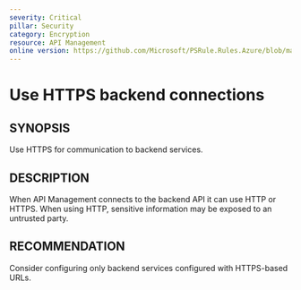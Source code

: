 ```yaml
---
severity: Critical
pillar: Security
category: Encryption
resource: API Management
online version: https://github.com/Microsoft/PSRule.Rules.Azure/blob/main/docs/rules/en/Azure.APIM.HTTPBackend.md
---
```


# Use HTTPS backend connections

## SYNOPSIS

Use HTTPS for communication to backend services.

## DESCRIPTION

When API Management connects to the backend API it can use HTTP or HTTPS.
When using HTTP, sensitive information may be exposed to an untrusted party.

## RECOMMENDATION

Consider configuring only backend services configured with HTTPS-based URLs.
